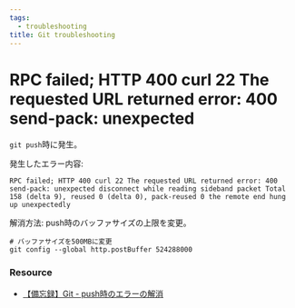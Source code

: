 ```yaml
---
tags:
  - troubleshooting
title: Git troubleshooting
---
```

# RPC failed; HTTP 400 curl 22 The requested URL returned error: 400 send-pack: unexpected 

`git push`時に発生。

発生したエラー内容:

```shell
RPC failed; HTTP 400 curl 22 The requested URL returned error: 400 send-pack: unexpected disconnect while reading sideband packet Total 158 (delta 9), reused 0 (delta 0), pack-reused 0 the remote end hung up unexpectedly
```

解消方法: push時のバッファサイズの上限を変更。

```shell
# バッファサイズを500MBに変更
git config --global http.postBuffer 524288000
```

### Resource
- [【備忘録】Git - push時のエラーの解消](https://zenn.dev/hiro8_hiro8/articles/d63b3bfbe2c86e)
